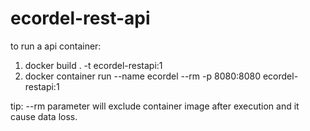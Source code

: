 # ecordel-rest-api
to run a api container:
1. docker build . -t ecordel-restapi:1
2. docker container run --name ecordel --rm -p 8080:8080 ecordel-restapi:1

tip: --rm parameter will exclude container image after execution and it cause data loss.
